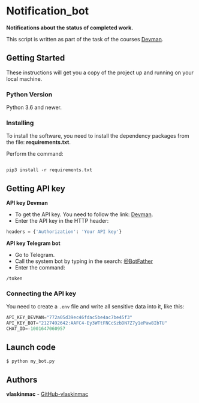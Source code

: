 # Notification_bot

**Notifications about the status of completed work.**


This script is written as part of the task of the courses [Devman](https://dvmn.org).


## Getting Started

These instructions will get you a copy of the project up and running on your local machine.

### Python Version

Python 3.6 and newer.

### Installing

To install the software, you need to install the dependency packages from the file: **requirements.txt**.

Perform the command:

```

pip3 install -r requirements.txt

```

## Getting API key

**API key Devman**

- To get the API key. You need to follow the link: [Devman](https://dvmn.org).
- Enter the API key in the HTTP header:

```python
headers = {'Authorization': 'Your API key'}

```

**API key Telegram bot**

- Go to Telegram. 
- Call the system bot by typing in the search: [@BotFather](https://telegram.me/BotFather) 
- Enter the command:
```
/token
```


### Connecting the API key

You need to create a `.env` file and write all sensitive data into it, like this:

```python
API_KEY_DEVMAN="772a05d39ec46fdac5be4ac7be45f3"
API_KEY_BOT="2127492642:AAFC4-Ey3WTtFNCcSzbDN7Z7y1ePaw8IbTU"
CHAT_ID=-1001647060957
```

## Launch code


```python
$ python my_bot.py 
```



## Authors

**vlaskinmac**  - [GitHub-vlaskinmac](https://github.com/vlaskinmac/)
